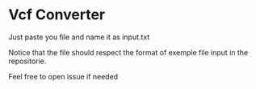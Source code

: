 # Vcf Converter

Just paste you file and name it as input.txt

Notice that the file should respect the format of exemple file input in the repositorie.

Feel free to open issue if needed
